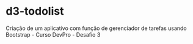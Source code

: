 # d3-todolist
Criação de um aplicativo com função de gerenciador de tarefas usando Bootstrap - Curso DevPro - Desafio 3
